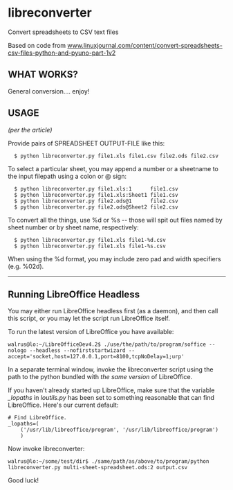 libreconverter
==============

Convert spreadsheets to CSV text files

Based on code from
www.linuxjournal.com/content/convert-spreadsheets-csv-files-python-and-pyuno-part-1v2

WHAT WORKS?
-----------

General conversion.... enjoy!


USAGE
-----

*(per the article)*

Provide pairs of SPREADSHEET OUTPUT-FILE like this:

```
  $ python libreconverter.py file1.xls file1.csv file2.ods file2.csv
```

To select a particular sheet, you may append a number or a sheetname to the input filepath using a colon or @ sign:

```
  $ python libreconverter.py file1.xls:1      file1.csv
  $ python libreconverter.py file1.xls:Sheet1 file1.csv
  $ python libreconverter.py file2.ods@1      file2.csv
  $ python libreconverter.py file2.ods@Sheet2 file2.csv
```

To convert all the things, use %d or %s -- those will spit out files named by sheet number or by sheet name, respectively:

```
  $ python libreconverter.py file1.xls file1-%d.csv
  $ python libreconverter.py file1.xls file1-%s.csv
```

When using the %d format, you may include zero pad and width specifiers (e.g. %02d).

-----

Running LibreOffice Headless
----------------------------

You may either run LibreOffice headless first (as a daemon), and then call this script, or you may let the script run LibreOffice itself.

To run the latest version of LibreOffice you have available:

```
walrus@lo:~/LibreOfficeDev4.2$ ./use/the/path/to/program/soffice --nologo --headless --nofirststartwizard --accept='socket,host=127.0.0.1,port=8100,tcpNoDelay=1;urp'
```

In a separate terminal window, invoke the libreconverter script using the path to the python bundled with *the same version* of LibreOffice.

If you haven't already started up LibreOffice, make sure that the variable *_lopaths* in *loutils.py* has been set to something reasonable that can find LibreOffice. Here's our current default:

```
# Find LibreOffice.
_lopaths=(
    ('/usr/lib/libreoffice/program', '/usr/lib/libreoffice/program')
    )
```

Now invoke libreconverter:

```
walrus@lo:~/some/test/dir$ ./same/path/as/above/to/program/python libreconverter.py multi-sheet-spreadsheet.ods:2 output.csv
```

Good luck!